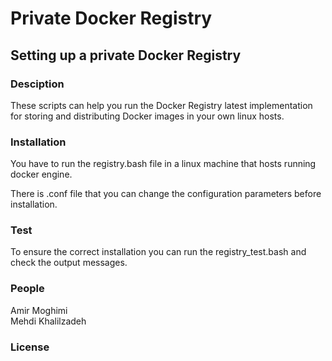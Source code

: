 <h1> Private Docker Registry </h1>

<h2> Setting up a private Docker Registry </h2>

<h3>Desciption</h3>

<p>These scripts can help you run the Docker Registry latest implementation for storing and distributing Docker images in your own linux hosts.</P>

<h3>Installation</h3>
<p>You have to run the registry.bash file in a linux machine that hosts running docker engine.</P>
<p>There is .conf file that you can change the configuration parameters before installation.</p>
<h3>Test</h3>
<p>To ensure the correct installation you can run the registry_test.bash and check the output messages.</P>
<h3>People</h3>
<p>Amir Moghimi</br>
Mehdi Khalilzadeh</P>
<h3>License</h3>
<p></P>



